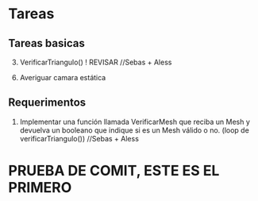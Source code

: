# Tareas

## Tareas basicas

<!-- 1. Git funcional -->

<!-- 2. AñadirTriangulo() ! REVISAR //Sebas -->

3. VerificarTriangulo() ! REVISAR //Sebas + Aless

<!-- 4. getters y setters a las clases //walter -->

<!-- 5. constructores //walter -->

6. Averiguar camara estática

## Requerimentos

1. Implementar una función llamada VerificarMesh que reciba un Mesh y devuelva un booleano
que indique si es un Mesh válido o no. (loop de verificarTriangulo()) //Sebas + Aless

<!-- 
2. Implementar una función llamada PintarTriangulo que reciba un Mesh y pinta los bordes del
rectángulo. (con drawline, mandas un punter oa un mesh especifico y pinte las lineas de ese mesh que es solo un triangulo) //Jaime -->

<!-- 3. Implementar una función llamada CrearRectangulo que, recibiendo su ancho, su alto y la
posición devuelva una estructura Mesh (tal como se especifica en el marco teórico). //Aless--> 

<!-- 4. Implementar una función llamada CrearCubo que, recibiendo su ancho, su alto, la profundidad y
la posición central, devuelva una estructura Mesh (tal como se especifica en el marco teórico). //Walter, sale de crearRectacgulo anadirVertice() anda mal -->

<!--5. Implementar una función llamada PintarRectangulo que reciba una estructura Mesh y pinte los
ejes del rectangulo de color blanco. Debe utilizar la función PintarRectangulo. (usa el 2, pero para bordes) //Walter
<!-- 
6. Implementar una función llamada MoverMesh, que reciba un Mesh y una posición destino xyz. //Aless -->

<!-- 7. Implementar una función llamada Animar que reciba un Mesh y muestre el movimiento
continuo horizontal del Mesh. Este movimiento debe de repetirse hasta que se apriete la tecla Q. (aumentas o x o z, cuando detecta el key que metas) -->

<!-- 8. EleminarTriangulo() (era nuestro opcional) -->

# PRUEBA DE COMIT, ESTE ES EL PRIMERO
